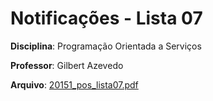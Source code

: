# Notificações - Lista 07
**Disciplina**: Programação Orientada a Serviços

**Professor**: Gilbert Azevedo

**Arquivo**: [20151_pos_lista07.pdf](http://diatinf.ifrn.edu.br/antigo/lib/exe/fetch.php?media=corpodocente:gilbert:20151_pos_lista07.pdf)
